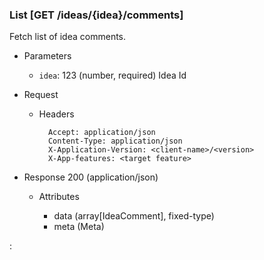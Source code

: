 ### List [GET /ideas/{idea}/comments]

Fetch list of idea comments.

+ Parameters
    + `idea`: 123 (number, required) Idea Id
        
+ Request
    + Headers

            Accept: application/json
            Content-Type: application/json
            X-Application-Version: <client-name>/<version>
            X-App-features: <target feature>

+ Response 200 (application/json)

    + Attributes

        + data (array[IdeaComment], fixed-type)
        + meta (Meta)

:[](../../error_responses.md)
